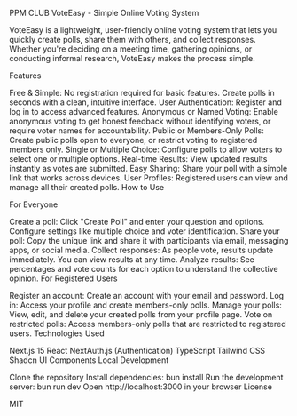 <h>PPM CLUB</h>
VoteEasy - Simple Online Voting System

VoteEasy is a lightweight, user-friendly online voting system that lets you quickly create polls, share them with others, and collect responses. Whether you're deciding on a meeting time, gathering opinions, or conducting informal research, VoteEasy makes the process simple.

Features

Free & Simple: No registration required for basic features. Create polls in seconds with a clean, intuitive interface.
User Authentication: Register and log in to access advanced features.
Anonymous or Named Voting: Enable anonymous voting to get honest feedback without identifying voters, or require voter names for accountability.
Public or Members-Only Polls: Create public polls open to everyone, or restrict voting to registered members only.
Single or Multiple Choice: Configure polls to allow voters to select one or multiple options.
Real-time Results: View updated results instantly as votes are submitted.
Easy Sharing: Share your poll with a simple link that works across devices.
User Profiles: Registered users can view and manage all their created polls.
How to Use

For Everyone

Create a poll: Click "Create Poll" and enter your question and options. Configure settings like multiple choice and voter identification.
Share your poll: Copy the unique link and share it with participants via email, messaging apps, or social media.
Collect responses: As people vote, results update immediately. You can view results at any time.
Analyze results: See percentages and vote counts for each option to understand the collective opinion.
For Registered Users

Register an account: Create an account with your email and password.
Log in: Access your profile and create members-only polls.
Manage your polls: View, edit, and delete your created polls from your profile page.
Vote on restricted polls: Access members-only polls that are restricted to registered users.
Technologies Used

Next.js 15
React
NextAuth.js (Authentication)
TypeScript
Tailwind CSS
Shadcn UI Components
Local Development

Clone the repository
Install dependencies: bun install
Run the development server: bun run dev
Open http://localhost:3000 in your browser
License

MIT
